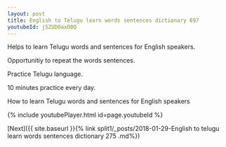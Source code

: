 ```yaml
---
layout: post
title: English to Telugu learn words sentences dictionary 697 
youtubeId: jSZUDOaxO0Q
---
```

 
 
Helps to learn Telugu words and sentences for English speakers.

Opportunitiy to repeat the words sentences. 

Practice Telugu language. 
 
10 minutes practice every day. 
 
How to learn Telugu words and sentences for English speakers 
 
{% include youtubePlayer.html id=page.youtubeId %}
 
 
[Next]({{ site.baseurl }}{% link  split1/_posts/2018-01-29-English to telugu learn words sentences dictionary 275 .md%})
 

